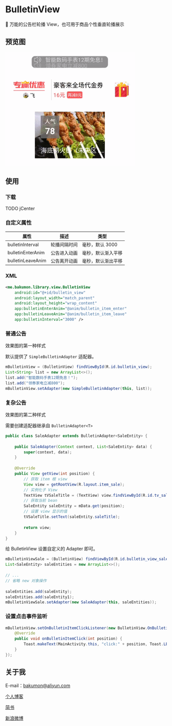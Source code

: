 # BulletinView
:camel: 万能的公告栏轮播 View，也可用于商品个性垂直轮播展示

## 预览图

![BulletinView.gif](https://github.com/Bakumon/BulletinView/raw/master/art/BulletinView.gif)


## 使用

### 下载

TODO jCenter

### 自定义属性

|属性|描述|类型|
|---|---|---|
|bulletinInterval|轮播间隔时间|毫秒，默认 3000|
|bulletinEnterAnim|公告进入动画|毫秒，默认渐入平移|
|bulletinLeaveAnim|公告离开动画|毫秒，默认渐出平移|

### XML

```xml
<me.bakumon.library.view.BulletinView
    android:id="@+id/bulletin_view"
    android:layout_width="match_parent"
    android:layout_height="wrap_content"
    app:bulletinEnterAnim="@anim/bulletin_item_enter"
    app:bulletinLeaveAnim="@anim/bulletin_item_leave"
    app:bulletinInterval="3000" />
```

### 普通公告

效果图的第一种样式

默认提供了 `SimpleBulletinAdapter` 适配器。

```java
mBulletinView = (BulletinView) findViewById(R.id.bulletin_view);
List<String> list = new ArrayList<>();
list.add("智能数码手表12期免息！");
list.add("领券家电立减800");
mBulletinView.setAdapter(new SimpleBulletinAdapter(this, list));
```

### 复杂公告

效果图的第二种样式

需要创建适配器继承自 `BulletinAdapter<T>`

```java
public class SaleAdapter extends BulletinAdapter<SaleEntity> {

    public SaleAdapter(Context context, List<SaleEntity> data) {
        super(context, data);
    }

    @Override
    public View getView(int position) {
        // 获取 item 根 view
        View view = getRootView(R.layout.item_sale);
        // 实例化子 View
        TextView tVSaleTitle = (TextView) view.findViewById(R.id.tv_sale_title);
        // 获取当前 bean
        SaleEntity saleEntity = mData.get(position);
        // 设置 view 显示的值
        tVSaleTitle.setText(saleEntity.saleTitle);

        return view;
    }
}
```

给 BulletinView 设置自定义的 Adapter 即可。

```java
mBulletinViewSale = (BulletinView) findViewById(R.id.bulletin_view_sale)
List<SaleEntity> saleEntities = new ArrayList<>();

// ...
// 省略 new 对象操作

saleEntities.add(saleEntity);
saleEntities.add(saleEntity1);
mBulletinViewSale.setAdapter(new SaleAdapter(this, saleEntities));
```

### 设置点击事件监听

```java
mBulletinView.setOnBulletinItemClickListener(new BulletinView.OnBulletinItemClickListener() {
    @Override
    public void onBulletinItemClick(int position) {
        Toast.makeText(MainActivity.this, "click:" + position, Toast.LENGTH_SHORT).show();
    }
});
````

## 关于我

E-mail：bakumon@aliyun.com

[个人博客](https://www.bakumon.me/)

[简书](http://www.jianshu.com/u/c87569a18050)

[新浪微博](http://weibo.com/twimb)